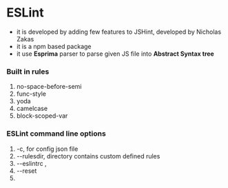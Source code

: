 # ESLint

* it is developed by adding few features to JSHint, developed by Nicholas Zakas
* it is a npm based package
* it use **Esprima** parser to parse given  JS file into **Abstract Syntax tree**

### Built in rules
1. no-space-before-semi
2. func-style
3. yoda
4. camelcase
5. block-scoped-var

### ESLint command line options
1. -c, for config json file
2. --rulesdir, directory contains custom defined rules
3. --eslintrc , 
4. --reset
5.  